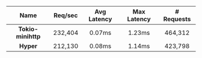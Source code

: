 |   **Name**   |   Req/sec   | Avg Latency | Max Latency |  # Requests |
|:------------:|:-----------:|:-----------:|:-----------:|:-----------:|
|**Tokio-minihttp** |232,404|0.07ms|1.23ms|464,312|
|**Hyper** |212,130|0.08ms|1.14ms|423,798|
